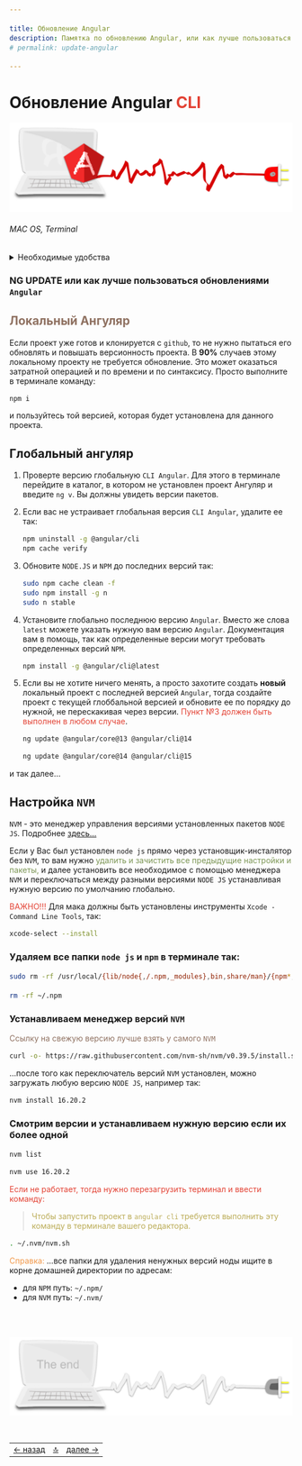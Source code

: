 ```yaml
---

title: Обновление Angular
description: Памятка по обновлению Angular, или как лучше пользоваться обновлениями CLI
# permalink: update-angular

---
```



<div class="navi"><nav id="navi"><!-- js --></nav></div>

# **Обновление** **Angular** <span style="color: #e34234;">CLI

<span id="comp-start-img" class="img" onclick="imgResize(77)">![image-top](assets/svg/comp-angular.svg)</span>

###### MAC OS, Terminal

<details>
  <summary>Необходимые удобства</summary>
  <p><a href="#nvm">Настройка менеджера версий: <code>NVM</code></a></p>
  <p></p>



</details>

### **NG UPDATE** или как лучше пользоваться обновлениями `Angular` 

## <span style="color: #8F7161;"> Локальный Ангуляр</span>

Если проект уже готов и клонируется с `github`, то не нужно пытаться его обновлять и повышать версионность проекта. В **90%** случаев этому локальному проекту не требуется обновление. Это может оказаться затратной операцией и по времени и по синтаксису. Просто выполните в терминале команду:

```sh
npm i
```

и пользуйтесь той версией, которая будет установлена для данного проекта.

## Глобальный ангуляр

 1. Проверте версию глобальную `CLI Angular`. Для этого в терминале перейдите в каталог, в котором не установлен проект Ангуляр и введите `ng v`. Вы должны увидеть версии пакетов.
2. Если вас не устраивает глобальная версия `CLI Angular`, удалите ее так: 

	```sh
	npm uninstall -g @angular/cli
	npm cache verify
	```

1. Обновите `NODE.JS` и `NPM` до последних версий так:

	```sh
	sudo npm cache clean -f
	sudo npm install -g n
	sudo n stable
	```

1. Установите глобально последнюю версию `Angular`. Вместо же слова `latest` можете указать нужную вам версию `Angular`. Документация вам в помощь, так как определенные версии могут требовать определенных версий `NPM`.

	```sh
	npm install -g @angular/cli@latest 
	```


1. Если вы не хотите ничего менять, а просто захотите создать **новый** локальный проект с последней версией `Angular`, тогда создайте проект с текущей глоббальной версией и обновите ее по порядку до нужной, не перескакивая через версии. <span style="color: #e34234;">Пункт №3 должен быть выполнен в любом случае</span>.

	```sh
	ng update @angular/core@13 @angular/cli@14
	```


	```sh
	ng update @angular/core@14 @angular/cli@15
	```

и так далее…

## <span id="nvm">Настройка `NVM`</span>

`NVM` - это менеджер управления версиями установленных пакетов `NODE JS`. Подробнее <a href="https://github.com/nvm-sh/nvm#readme">здесь…</a>

Если у Вас был установлен `node js` прямо через установщик-инсталятор без `NVM`, то вам нужно <span style="color: #7C9655;">удалить и зачистить все предыдущие настройки и пакеты,</span> и далее установить все необходимое с помощью менеджера `NVM` и переключаться между разными версиями `NODE JS` устанавливая нужную версию по умолчанию глобально.

<span style="color: #e34234;">ВАЖНО!!!</span> Для мака должны быть установлены инструменты `Xcode - Command Line Tools`, так:

```sh
xcode-select --install
```

### Удаляем все папки `node js` и `npm` в терминале так:

```sh
sudo rm -rf /usr/local/{lib/node{,/.npm,_modules},bin,share/man}/{npm*,node*,man1/node*}

rm -rf ~/.npm

```

### Устанавливаем менеджер версий `NVM`


<span style="color: #8F7161;">Ссылку на свежую версию лучше взять у самого `NVM`

```sh
curl -o- https://raw.githubusercontent.com/nvm-sh/nvm/v0.39.5/install.sh | bash
```

…после того как переключатель версий `NVM` установлен, можно загружать любую версию `NODE JS`, например так:

```sh
nvm install 16.20.2
```

### Смотрим версии и устанавливаем нужную версию если их более одной

```sh
nvm list
```

```sh
nvm use 16.20.2
```

<span style="color: #e34234;">Если не работает, тогда нужно перезагрузить терминал и ввести команду:

><span style="color: #9a8200a8;">Чтобы запустить проект в `angular cli` требуется выполнить эту команду в терминале вашего редактора.

```sh
. ~/.nvm/nvm.sh
```


<span style="color: #F29849;">Справка:</span> …все папки для удаления ненужных версий ноды ищите в корне домашней директории по адресам: 
- для `NPM` путь: `~/.npm/` 
- для `NVM` путь: `~/.nvm/`



<br>


<br>

<span id="comp-end-img" class="img" onclick="imgResize()">![image-bottom](assets/svg/comp-end.svg)</span>


<script src="assets/js/navi.js"></script>
<!--ystm_start-->
<br>

 |||| 
 |:---|:---:|---:| 
 [← назад](az-angular-fb.md)|[ 🔝 ](#)|[далее →](az-apr-ts.md) 

 <br>
<!--ystm_end-->
